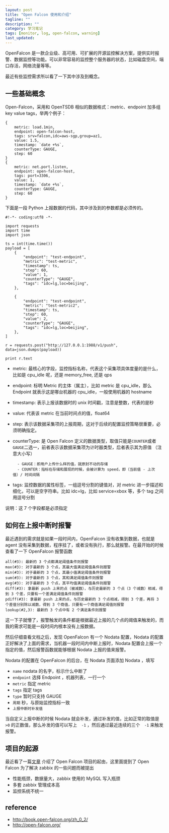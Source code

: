 ```yaml
---
layout: post
title: "Open Falcon 使用和介绍"
tagline: ""
description: ""
category: 学习笔记
tags: [monitor, log, open-falcon, warning]
last_updated:
---
```


OpenFalcon 是一款企业级、高可用、可扩展的开源监控解决方案，提供实时报警、数据监控等功能。可以非常容易的监控整个服务器的状态，比如磁盘空间，端口存活，网络流量等等。

最近有些监控需求所以看了一下其中涉及到概念。


## 一些基础概念
Open-Falcon，采用和 OpenTSDB 相似的数据格式：metric、endpoint 加多组 key value tags，举两个例子：

    {
        metric: load.1min,
        endpoint: open-falcon-host,
        tags: srv=falcon,idc=aws-sgp,group=az1,
        value: 1.5,
        timestamp: `date +%s`,
        counterType: GAUGE,
        step: 60
    }
    {
        metric: net.port.listen,
        endpoint: open-falcon-host,
        tags: port=3306,
        value: 1,
        timestamp: `date +%s`,
        counterType: GAUGE,
        step: 60
    }

下面是一段 Python 上报数据的代码，其中涉及到的参数都是必须传的。

```
#!-*- coding:utf8 -*-

import requests
import time
import json

ts = int(time.time())
payload = [
    {
        "endpoint": "test-endpoint",
        "metric": "test-metric",
        "timestamp": ts,
        "step": 60,
        "value": 1,
        "counterType": "GAUGE",
        "tags": "idc=lg,loc=beijing",
    },

    {
        "endpoint": "test-endpoint",
        "metric": "test-metric2",
        "timestamp": ts,
        "step": 60,
        "value": 2,
        "counterType": "GAUGE",
        "tags": "idc=lg,loc=beijing",
    },
]

r = requests.post("http://127.0.0.1:1988/v1/push", data=json.dumps(payload))

print r.text
```

- metric: 最核心的字段，监控指标名称，代表这个采集项具体度量的是什么，比如是 cpu_idle 呢，还是 memory_free, 还是 qps
- endpoint: 标明 Metric 的主体（属主），比如 metric 是 cpu_idle，那么 Endpoint 就表示这是哪台机器的 cpu_idle，一般使用机器的 hostname
- timestamp: 表示上报该数据时的 unix 时间戳，注意是整数，代表的是秒
- value: 代表该 metric 在当前时间点的值，float64
- step: 表示该数据采集项的上报周期，这对于后续的配置监控策略很重要，必须明确指定。
- counterType: 是 Open Falcon 定义的数据类型，取值只能是`COUNTER`或者`GAUGE`二选一，前者表示该数据采集项为计时器类型，后者表示其为原值 （注意大小写）

        - GAUGE：即用户上传什么样的值，就原封不动的存储
        - COUNTER：指标在存储和展现的时候，会被计算为 speed，即（当前值 - 上次值）/ 时间间隔

- tags: 监控数据的属性标签，一组逗号分割的键值对，对 metric 进一步描述和细化，可以是空字符串。比如 idc=lg，比如 service=xbox 等，多个 tag 之间用逗号分割

说明：这 7 个字段都是必须指定

## 如何在上报中断时报警
最近遇到的需求就是如果一段时间内，OpenFalcon 没有收集到数据，也就是 agent 没有采集到数据，程序挂了，或者没有执行，那么就报警。在最开始的时候查看了一下 OpenFalcon 报警函数

    all(#3): 最新的 3 个点都满足阈值条件则报警
    max(#3): 对于最新的 3 个点，其最大值满足阈值条件则报警
    min(#3): 对于最新的 3 个点，其最小值满足阈值条件则报警
    sum(#3): 对于最新的 3 个点，其和满足阈值条件则报警
    avg(#3): 对于最新的 3 个点，其平均值满足阈值条件则报警
    diff(#3): 拿最新 push 上来的点（被减数），与历史最新的 3 个点（3 个减数）相减，得到 3 个差，只要有一个差满足阈值条件则报警
    pdiff(#3): 拿最新 push 上来的点，与历史最新的 3 个点相减，得到 3 个差，再将 3 个差值分别除以减数，得到 3 个商值，只要有一个商值满足阈值则报警
    lookup(#2,3): 最新的 3 个点中有 2 个满足条件则报警

这一下子就懵了，报警触发的条件都是根据最近上报的几个点的阈值来触发的，而我的需求可能是一段时间内根本没有上报数据。

然后仔细查看文档之后，发现 OpenFalcon 有一个 Nodata 配置，Nodata 的配置正好解决了上面的需求，当机器一段时间内中断上报时，Nodata 配置会上报一个指定的值，然后报警函数就能够根据 Nodata 上报的值来报警。

Nodata 的配置在 OpenFalcon 的后台，在 Nodata 页面添加 Nodata ，填写

- `name` nodata 的名字，标示什么中断了
- `endpoint` 选择 Endpoint ，机器列表，一行一个
- `metric` 指定 metric
- `tags` 指定 tags
- `type` 暂时只支持 GAUGE
- `周期` 秒，与原始监控指标一致
- `上报中断时补发值`

当自定义上报中断的时候 Nodata 就会补发，通过补发的值，比如正常的取值是 `>0` 的正数值，那么补发的值可以写上　`-1` ，然后通过最近连续的三个　`-1` 来触发报警。


## 项目的起源
最近看了一篇[文章](http://www.cnblogs.com/leoncfor/p/4936713.html) 介绍了 Open Falcon 项目的起由，这里面提到了 Open Falcon 为了解决 zabbix 的一些问题而被提出

- 性能瓶颈，数据量大，zabbix 使用的 MySQL 写入瓶颈
- 多套 zabbix 管理成本高
- 监控系统不统一


## reference

- <http://book.open-falcon.org/zh_0_2/>
- <http://open-falcon.org/>
